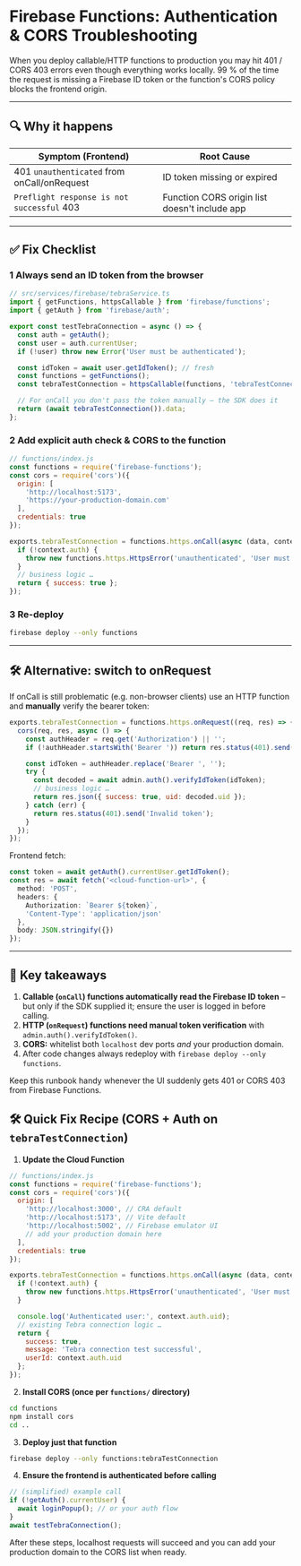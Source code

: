 # Firebase Functions: Authentication & CORS Troubleshooting

When you deploy callable/HTTP functions to production you may hit 401 / CORS 403 errors even though everything works locally. 99 % of the time the request is missing a Firebase ID token or the function's CORS policy blocks the frontend origin.

---

## 🔍  Why it happens

| Symptom (Frontend)                         | Root Cause                                    |
|-------------------------------------------|-----------------------------------------------|
| 401 `unauthenticated` from onCall/onRequest | ID token missing or expired                   |
| `Preflight response is not successful` 403 | Function CORS origin list doesn't include app |

---

## ✅  Fix Checklist

### 1  Always send an ID token from the browser

```ts
// src/services/firebase/tebraService.ts
import { getFunctions, httpsCallable } from 'firebase/functions';
import { getAuth } from 'firebase/auth';

export const testTebraConnection = async () => {
  const auth = getAuth();
  const user = auth.currentUser;
  if (!user) throw new Error('User must be authenticated');

  const idToken = await user.getIdToken(); // fresh
  const functions = getFunctions();
  const tebraTestConnection = httpsCallable(functions, 'tebraTestConnection');

  // For onCall you don't pass the token manually – the SDK does it
  return (await tebraTestConnection()).data;
};
```

### 2  Add explicit auth check & CORS to the function

```js
// functions/index.js
const functions = require('firebase-functions');
const cors = require('cors')({
  origin: [
    'http://localhost:5173',
    'https://your-production-domain.com'
  ],
  credentials: true
});

exports.tebraTestConnection = functions.https.onCall(async (data, context) => {
  if (!context.auth) {
    throw new functions.https.HttpsError('unauthenticated', 'User must be authenticated');
  }
  // business logic …
  return { success: true };
});
```

### 3  Re-deploy

```bash
firebase deploy --only functions
```

---

## 🛠  Alternative: switch to onRequest

If onCall is still problematic (e.g. non-browser clients) use an HTTP function and **manually** verify the bearer token:

```js
exports.tebraTestConnection = functions.https.onRequest((req, res) => {
  cors(req, res, async () => {
    const authHeader = req.get('Authorization') || '';
    if (!authHeader.startsWith('Bearer ')) return res.status(401).send('Unauthorized');

    const idToken = authHeader.replace('Bearer ', '');
    try {
      const decoded = await admin.auth().verifyIdToken(idToken);
      // business logic …
      return res.json({ success: true, uid: decoded.uid });
    } catch (err) {
      return res.status(401).send('Invalid token');
    }
  });
});
```

Frontend fetch:

```ts
const token = await getAuth().currentUser.getIdToken();
const res = await fetch('<cloud-function-url>', {
  method: 'POST',
  headers: {
    Authorization: `Bearer ${token}`,
    'Content-Type': 'application/json'
  },
  body: JSON.stringify({})
});
```

---

## 📌  Key takeaways

1. **Callable (`onCall`) functions automatically read the Firebase ID token** – but only if the SDK supplied it; ensure the user is logged in before calling.
2. **HTTP (`onRequest`) functions need manual token verification** with `admin.auth().verifyIdToken()`.
3. **CORS:** whitelist both `localhost` dev ports *and* your production domain.
4. After code changes always redeploy with `firebase deploy --only functions`.

Keep this runbook handy whenever the UI suddenly gets 401 or CORS 403 from Firebase Functions.

## 🛠 Quick Fix Recipe (CORS + Auth on `tebraTestConnection`)

1. **Update the Cloud Function**

```js
// functions/index.js
const functions = require('firebase-functions');
const cors = require('cors')({
  origin: [
    'http://localhost:3000', // CRA default
    'http://localhost:5173', // Vite default
    'http://localhost:5002', // Firebase emulator UI
    // add your production domain here
  ],
  credentials: true
});

exports.tebraTestConnection = functions.https.onCall(async (data, context) => {
  if (!context.auth) {
    throw new functions.https.HttpsError('unauthenticated', 'User must be authenticated');
  }

  console.log('Authenticated user:', context.auth.uid);
  // existing Tebra connection logic …
  return {
    success: true,
    message: 'Tebra connection test successful',
    userId: context.auth.uid
  };
});
```

2. **Install CORS (once per `functions/` directory)**

```bash
cd functions
npm install cors
cd ..
```

3. **Deploy just that function**

```bash
firebase deploy --only functions:tebraTestConnection
```

4. **Ensure the frontend is authenticated before calling**

```ts
// (simplified) example call
if (!getAuth().currentUser) {
  await loginPopup(); // or your auth flow
}
await testTebraConnection();
```

After these steps, localhost requests will succeed and you can add your production domain to the CORS list when ready.
